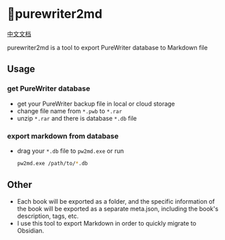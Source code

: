 # 📃purewriter2md

[中文文档](./README_cn.md)

purewriter2md is a tool to export PureWriter database to Markdown file

## Usage

### get PureWriter database

- get your PureWriter backup file in local or cloud storage
- change file name from `*.pwb` to `*.rar`
- unzip `*.rar` and there is database `*.db` file

### export markdown from database

- drag your `*.db` file to `pw2md.exe` or run
    ```bash
    pw2md.exe /path/to/*.db 
    ```

## Other

- Each book will be exported as a folder, and the specific information of the book will be exported as a separate
  meta.json, including the book's description, tags, etc.
- I use this tool to export Markdown in order to quickly migrate to Obsidian.
